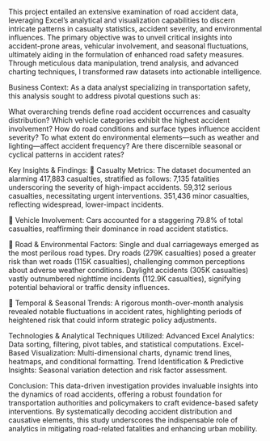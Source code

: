 This project entailed an extensive examination of road accident data, leveraging Excel’s analytical and visualization capabilities to discern intricate patterns in casualty statistics, accident severity, and environmental influences. The primary objective was to unveil critical insights into accident-prone areas, vehicular involvement, and seasonal fluctuations, ultimately aiding in the formulation of enhanced road safety measures. Through meticulous data manipulation, trend analysis, and advanced charting techniques, I transformed raw datasets into actionable intelligence.

Business Context:
As a data analyst specializing in transportation safety, this analysis sought to address pivotal questions such as:

What overarching trends define road accident occurrences and casualty distribution?
Which vehicle categories exhibit the highest accident involvement?
How do road conditions and surface types influence accident severity?
To what extent do environmental elements—such as weather and lighting—affect accident frequency?
Are there discernible seasonal or cyclical patterns in accident rates?

Key Insights & Findings:
🚦 Casualty Metrics: The dataset documented an alarming 417,883 casualties, stratified as follows:
7,135 fatalities underscoring the severity of high-impact accidents.
59,312 serious casualties, necessitating urgent interventions.
351,436 minor casualties, reflecting widespread, lower-impact incidents.

🚦 Vehicle Involvement: Cars accounted for a staggering 79.8% of total casualties, reaffirming their dominance in road accident statistics.

🚦 Road & Environmental Factors:
Single and dual carriageways emerged as the most perilous road types.
Dry roads (279K casualties) posed a greater risk than wet roads (115K casualties), challenging common perceptions about adverse weather conditions.
Daylight accidents (305K casualties) vastly outnumbered nighttime incidents (112.9K casualties), signifying potential behavioral or traffic density influences.

🚦 Temporal & Seasonal Trends: A rigorous month-over-month analysis revealed notable fluctuations in accident rates, highlighting periods of heightened risk that could inform strategic policy adjustments.

Technologies & Analytical Techniques Utilized:
Advanced Excel Analytics: Data sorting, filtering, pivot tables, and statistical computations.
Excel-Based Visualization: Multi-dimensional charts, dynamic trend lines, heatmaps, and conditional formatting.
Trend Identification & Predictive Insights: Seasonal variation detection and risk factor assessment.

Conclusion:
This data-driven investigation provides invaluable insights into the dynamics of road accidents, offering a robust foundation for transportation authorities and policymakers to craft evidence-based safety interventions. By systematically decoding accident distribution and causative elements, this study underscores the indispensable role of analytics in mitigating road-related fatalities and enhancing urban mobility.
